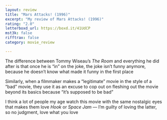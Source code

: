 ```yaml
---
layout: review
title: "Mars Attacks! (1996)"
excerpt: "My review of Mars Attacks! (1996)"
rating: "2.0"
letterboxd_url: https://boxd.it/41UdCP
mst3k: false
rifftrax: false
category: movie_review

---
```


The difference between Tommy Wiseau’s <i>The Room</i> and everything he did after is that once he is “in” on the joke, the joke isn’t funny anymore, because he doesn’t know what made it funny in the first place

Similarly, when a filmmaker makes a “legitimate” movie in the style of a “bad” movie, they use it as an excuse to cop out on fleshing out the movie beyond its basics because “it’s supposed to be bad”

I think a lot of people my age watch this movie with the same nostalgic eyes that makes them love <i>Hook</i> or <i>Space Jam</i> — I’m guilty of loving the latter, so no judgment, love what you love